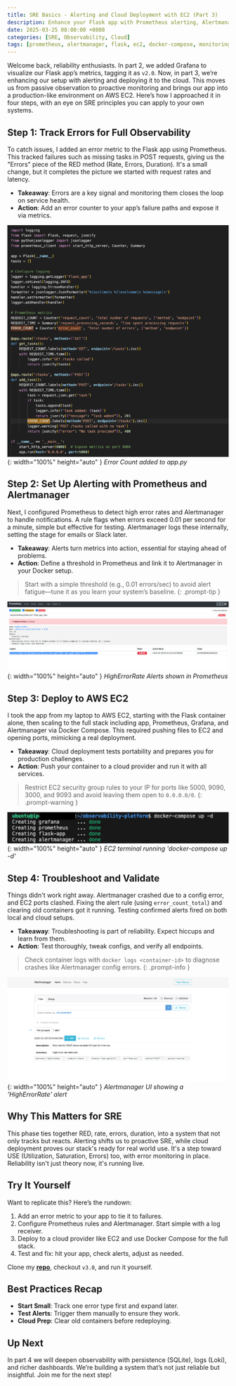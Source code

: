 ```yaml
---
title: SRE Basics - Alerting and Cloud Deployment with EC2 (Part 3)
description: Enhance your Flask app with Prometheus alerting, Alertmanager notifications, and deploy it to AWS EC2 for a production-like setup.
date: 2025-03-25 08:00:00 +0800
categories: [SRE, Observability, Cloud]
tags: [prometheus, alertmanager, flask, ec2, docker-compose, monitoring]
---
```


Welcome back, reliability enthusiasts. In part 2, we added Grafana to visualize our Flask app’s metrics, tagging it as `v2.0`. Now, in part 3, we’re enhancing our setup with alerting and deploying it to the cloud. This moves us from passive observation to proactive monitoring and brings our app into a production-like environment on AWS EC2. Here’s how I approached it in four steps, with an eye on SRE principles you can apply to your own systems.

## Step 1: Track Errors for Full Observability
To catch issues, I added an error metric to the Flask app using Prometheus. This tracked failures such as missing tasks in POST requests, giving us the "Errors" piece of the RED method (Rate, Errors, Duration). It's a small change, but it completes the picture we started with request rates and latency.

- **Takeaway**: Errors are a key signal and monitoring them closes the loop on service health.
- **Action**: Add an error counter to your app’s failure paths and expose it via metrics.

![Desktop View](/assets/img/posts/20250325/error-count.png){: width="100%" height="auto" }
_Error Count added to app.py_

## Step 2: Set Up Alerting with Prometheus and Alertmanager
Next, I configured Prometheus to detect high error rates and Alertmanager to handle notifications. A rule flags when errors exceed 0.01 per second for a minute, simple but effective for testing. Alertmanager logs these internally, setting the stage for emails or Slack later.

- **Takeaway**: Alerts turn metrics into action, essential for staying ahead of problems.
- **Action**: Define a threshold in Prometheus and link it to Alertmanager in your Docker setup.

> Start with a simple threshold (e.g., 0.01 errors/sec) to avoid alert fatigue—tune it as you learn your system’s baseline.
  {: .prompt-tip }

![Desktop View](/assets/img/posts/20250325/high-error-alerts.png){: width="100%" height="auto" }
_HighErrorRate Alerts shown in Prometheus_

## Step 3: Deploy to AWS EC2
I took the app from my laptop to AWS EC2, starting with the Flask container alone, then scaling to the full stack including app, Prometheus, Grafana, and Alertmanager via Docker Compose. This required pushing files to EC2 and opening ports, mimicking a real deployment.

- **Takeaway**: Cloud deployment tests portability and prepares you for production challenges.
- **Action**: Push your container to a cloud provider and run it with all services.

> Restrict EC2 security group rules to your IP for ports like 5000, 9090, 3000, and 9093 and avoid leaving them open to `0.0.0.0/0`.
  {: .prompt-warning }

![Desktop View](/assets/img/posts/20250325/ec2-docker-compose.png){: width="100%" height="auto" }
_EC2 terminal running 'docker-compose up -d'_

## Step 4: Troubleshoot and Validate
Things didn't work right away. Alertmanager crashed due to a config error, and EC2 ports clashed. Fixing the alert rule (using `error_count_total`) and clearing old containers got it running. Testing confirmed alerts fired on both local and cloud setups.

- **Takeaway**: Troubleshooting is part of reliability. Expect hiccups and learn from them.
- **Action**: Test thoroughly, tweak configs, and verify all endpoints.

> Check container logs with `docker logs <container-id>` to diagnose crashes like Alertmanager config errors.
  {: .prompt-info }

![Desktop View](/assets/img/posts/20250325/alertmanager-high-alerts.png){: width="100%" height="auto" }
_Alertmanager UI showing a 'HighErrorRate' alert_

## Why This Matters for SRE
This phase ties together RED, rate, errors, duration, into a system that not only tracks but reacts. Alerting shifts us to proactive SRE, while cloud deployment proves our stack's ready for real world use. It's a step toward USE (Utilization, Saturation, Errors) too, with error monitoring in place. Reliability isn't just theory now, it's running live.

## Try It Yourself
Want to replicate this? Here’s the rundown:
1. Add an error metric to your app to tie it to failures.
2. Configure Prometheus rules and Alertmanager. Start simple with a log receiver.
3. Deploy to a cloud provider like EC2 and use Docker Compose for the full stack.
4. Test and fix: hit your app, check alerts, adjust as needed.

Clone my [**repo**](https://github.com/Rick-Houser/system-prism), checkout `v3.0`, and run it yourself.

## Best Practices Recap
- **Start Small**: Track one error type first and expand later.
- **Test Alerts**: Trigger them manually to ensure they work.
- **Cloud Prep**: Clear old containers before redeploying.

## Up Next
In part 4 we will deepen observability with persistence (SQLite), logs (Loki), and richer dashboards. We’re building a system that’s not just reliable but insightful. Join me for the next step!